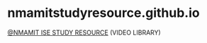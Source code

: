 # nmamitstudyresource.github.io
[@NMAMIT ISE STUDY RESOURCE](https://subba5076.github.io/subba.github.io/)
(VIDEO LIBRARY)
